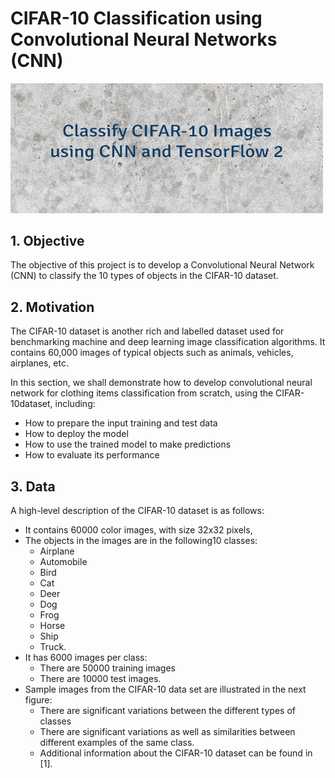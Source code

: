 # CIFAR-10 Classification using Convolutional Neural Networks (CNN)

<img width="500" src="images/banner.png">

## 1. Objective

The objective of this project is to develop a Convolutional Neural Network (CNN) to classify the 10 types of objects in the CIFAR-10 dataset.

## 2. Motivation

The CIFAR-10 dataset is another rich and labelled dataset used for benchmarking machine and deep learning image classification algorithms. It contains 60,000 images of typical objects such as animals, vehicles, airplanes, etc. 

In this section, we shall demonstrate how to develop convolutional neural network for clothing items classification from scratch, using the CIFAR-10dataset, including:
* How to prepare the input training and test data 
* How to deploy the model
* How to use the trained model to make predictions
* How to evaluate its performance

## 3. Data

A high-level description of the CIFAR-10 dataset is as follows:
* It contains 60000 color images, with size 32x32 pixels, 
* The objects in the images are in the following10 classes:
  * Airplane
  * Automobile
  * Bird
  * Cat
  * Deer
  * Dog
  * Frog
  * Horse
  * Ship
  * Truck.
* It has 6000 images per class:
  * There are 50000 training images
  * There are 10000 test images.
* Sample images from the CIFAR-10 data set are illustrated in the next figure:
  * There are significant variations between the different types of classes
  * There are significant variations as well as similarities between different examples of the same class.
  * Additional information about the CIFAR-10 dataset can be found in [1].
